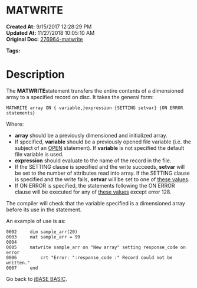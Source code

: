 # MATWRITE

**Created At:** 9/15/2017 12:28:29 PM  
**Updated At:** 11/27/2018 10:05:10 AM  
**Original Doc:** [276964-matwrite](https://docs.jbase.com/36868-jbase-basic/276964-matwrite)  

**Tags:**
<badge text='dimensioned arrays' vertical='middle' />
<badge text='record handling' vertical='middle' />

# Description

The **MATWRITE**statement transfers the entire contents of a dimensioned array to a specified record on disc. It takes the general form:

```
MATWRITE array ON { variable,}expression {SETTING setvar} {ON ERROR statements}
```

Where:

- **array** should be a previously dimensioned and initialized array.
- If specified, **variable** should be a previously opened file variable (i.e. the subject of an [OPEN](277537-open) statement). If **variable** is not specified the default file variable is used.
- **expression** should evaluate to the name of the record in the file.
- If the SETTING clause is specified and the write succeeds, **setvar** will be set to the number of attributes read into array. If the SETTING clause is specified and the write fails, **setvar** will be set to one of [these values](277647-increamental-file-errors).
- If ON ERROR is specified, the statements following the ON ERROR clause will be executed for any of [these values](277647-increamental-file-errors) except error 128.


The compiler will check that the variable specified is a dimensioned array before its use in the statement.

An example of use is as:

```
0002     dim sample_arr(20)
0003     mat sample_arr = 99
0004
0005     matwrite sample_arr on "New array" setting response_code on error
0006         crt "Error: ":response_code :" Record could not be written."
0007     end
```



Go back to [jBASE BASIC](263498-jbase-basic).
